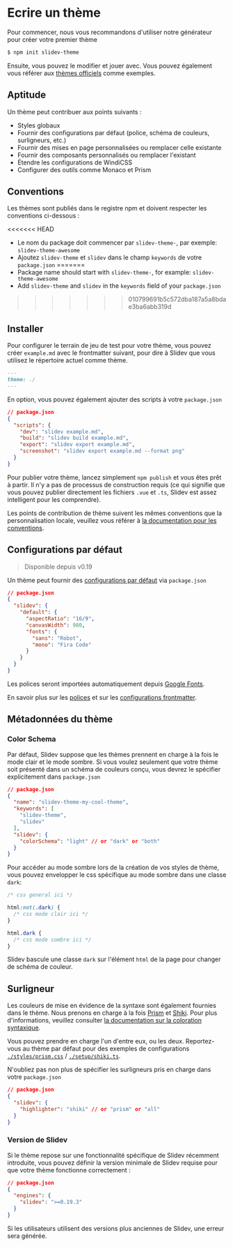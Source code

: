 # Ecrire un thème

Pour commencer, nous vous recommandons d'utiliser notre générateur pour créer votre premier thème

```bash
$ npm init slidev-theme
```

Ensuite, vous pouvez le modifier et jouer avec. Vous pouvez également vous référer aux [thèmes officiels](/themes/gallery) comme exemples.

## Aptitude

Un thème peut contribuer aux points suivants :

- Styles globaux
- Fournir des configurations par défaut (police, schéma de couleurs, surligneurs, etc.)
- Fournir des mises en page personnalisées ou remplacer celle existante
- Fournir des composants personnalisés ou remplacer l'existant
- Étendre les configurations de WindiCSS 
- Configurer des outils comme Monaco et Prism

## Conventions

Les thèmes sont publiés dans le registre npm et doivent respecter les conventions ci-dessous :

<<<<<<< HEAD
- Le nom du package doit commencer par `slidev-theme-`, par exemple: `slidev-theme-awesome`
- Ajoutez `slidev-theme` et `slidev` dans le champ `keywords` de votre `package.json`
=======
- Package name should start with `slidev-theme-`, for example: `slidev-theme-awesome`
- Add `slidev-theme` and `slidev` in the `keywords` field of your `package.json`
>>>>>>> 010799691b5c572dba187a5a8bdae3ba6abb319d

## Installer

Pour configurer le terrain de jeu de test pour votre thème, vous pouvez créer `example.md` avec le frontmatter suivant, pour dire à Slidev que vous utilisez le répertoire actuel comme thème.

```md
---
theme: ./
---
```

En option, vous pouvez également ajouter des scripts à votre `package.json`

```json
// package.json
{
  "scripts": {
    "dev": "slidev example.md",
    "build": "slidev build example.md",
    "export": "slidev export example.md",
    "screenshot": "slidev export example.md --format png"
  }
}
```

Pour publier votre thème, lancez simplement `npm publish` et vous êtes prêt à partir. Il n'y a pas de processus de construction requis (ce qui signifie que vous pouvez publier directement les fichiers `.vue` et `.ts`, Slidev est assez intelligent pour les comprendre).

Les points de contribution de thème suivent les mêmes conventions que la personnalisation locale, veuillez vous référer à [la documentation pour les conventions](/custom/).

## Configurations par défaut

> Disponible depuis v0.19

Un thème peut fournir des [configurations par défaut](/custom/#frontmatter-configures) via `package.json`

```json
// package.json
{
  "slidev": {
    "default": {
      "aspectRatio": "16/9",
      "canvasWidth": 980,
      "fonts": {
        "sans": "Robot",
        "mono": "Fira Code"
      }
    }
  }
}
```

Les polices seront importées automatiquement depuis [Google Fonts](https://fonts.google.com/).

En savoir plus sur les [polices](/custom/fonts) et sur les [configurations frontmatter](/custom/#frontmatter-configures).

## Métadonnées du thème

### Color Schema

Par défaut, Slidev suppose que les thèmes prennent en charge à la fois le mode clair et le mode sombre. Si vous voulez seulement que votre thème soit présenté dans un schéma de couleurs conçu, vous devrez le spécifier explicitement dans `package.json`

```json
// package.json
{
  "name": "slidev-theme-my-cool-theme",
  "keywords": [
    "slidev-theme",
    "slidev"
  ],
  "slidev": {
    "colorSchema": "light" // or "dark" or "both"
  }
}
```

Pour accéder au mode sombre lors de la création de vos styles de thème, vous pouvez envelopper le css spécifique au mode sombre dans une classe `dark`:

```css
/* css general ici */

html:not(.dark) {
  /* css mode clair ici */
}

html.dark {
  /* css mode sombre ici */
}
```

Slidev bascule une classe `dark` sur l'élément `html` de la page pour changer de schéma de couleur.

## Surligneur

Les couleurs de mise en évidence de la syntaxe sont également fournies dans le thème. Nous prenons en charge à la fois [Prism](https://prismjs.com/) et [Shiki](https://github.com/shikijs/shiki). Pour plus d'informations, veuillez consulter [la documentation sur la coloration syntaxique](/custom/highlighters).

Vous pouvez prendre en charge l'un d'entre eux, ou les deux. Reportez-vous au thème par défaut pour des exemples de configurations [`./styles/prism.css`](https://github.com/slidevjs/slidev/blob/main/packages/theme-default/styles/prism.css) / [`./setup/shiki.ts`](https://github.com/slidevjs/slidev/blob/main/packages/theme-default/setup/shiki.ts).

N'oubliez pas non plus de spécifier les surligneurs pris en charge dans votre `package.json`

```json
// package.json
{
  "slidev": {
    "highlighter": "shiki" // or "prism" or "all"
  }
}
```

### Version de Slidev

Si le thème repose sur une fonctionnalité spécifique de Slidev récemment introduite, vous pouvez définir la version minimale de Slidev requise pour que votre thème fonctionne correctement :

```json
// package.json
{
  "engines": {
    "slidev": ">=0.19.3"
  }
}
```

Si les utilisateurs utilisent des versions plus anciennes de Slidev, une erreur sera générée.
